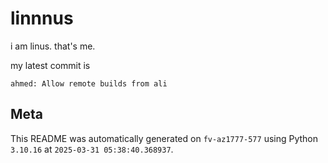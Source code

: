 # linnnus

i am linus. that's me.

my latest commit is

```
ahmed: Allow remote builds from ali
```

## Meta

This README was automatically generated on `fv-az1777-577` using Python
`3.10.16` at `2025-03-31 05:38:40.368937`.
